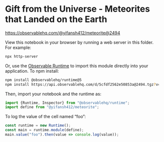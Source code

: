 # Gift from the Universe - Meteorites that Landed on the Earth

https://observablehq.com/@yifansh412/meteorite@2494

View this notebook in your browser by running a web server in this folder. For
example:

~~~sh
npx http-server
~~~

Or, use the [Observable Runtime](https://github.com/observablehq/runtime) to
import this module directly into your application. To npm install:

~~~sh
npm install @observablehq/runtime@5
npm install https://api.observablehq.com/d/5cfdf2562e50853a@2494.tgz?v=3
~~~

Then, import your notebook and the runtime as:

~~~js
import {Runtime, Inspector} from "@observablehq/runtime";
import define from "@yifansh412/meteorite";
~~~

To log the value of the cell named “foo”:

~~~js
const runtime = new Runtime();
const main = runtime.module(define);
main.value("foo").then(value => console.log(value));
~~~
